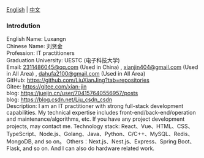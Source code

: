 [English](/README.md) | [中文](/README_zh-CN.md)

<div className="about-me-container">
    <h3>Introdution</h3>
    <div className="infomation">
        <div className="item">
            <span className="label">
                English Name: 
            </span>
            <span className="value">
                Luxangn
            </span>
        </div>
        <div className="item">
            <span className="label">
                Chinese Name: 
            </span>
            <span className="value">
                刘贤金
            </span>
        </div>
        <div className="item">
            <span className="label">
                Profession: 
            </span>
            <span className="value">
                IT practitioners
            </span>
        </div>
        <div className="item">
            <span className="label">
                Graduation University: 
            </span>
            <span className="value">
                UESTC (电子科技大学)
            </span>
        </div>
        <div className="item">
            <span className="label">
                Email: 
            </span>
            <span className="value">
                <span>
                    <span><a href="mailto:2311486045@qq.com">2311486045@qq.com</a> (Used in China)</span>
                    ,
                    <span><a href="mailto:xianjin404@gmail.com">xianjin404@gmail.com</a> (Used in All Area)</span>
                    ,
                    <span><a href="mailto:dahufa2100@gmail.com">dahufa2100@gmail.com</a> (Used in All Area)</span>
                </span>
            </span>
        </div>
        <div className="item">
            <span className="label">
                GitHub: 
            </span>
            <span className="value">
                <a href="https://github.com/LiuXianJing?tab=repositories">
                    https://github.com/LiuXianJing?tab=repositories
                </a>
            </span>
        </div>
        <div className="item">
            <span className="label">
                Gitee: 
            </span>
            <span className="value">
                <a href="https://gitee.com/xian-jin">
                    https://gitee.com/xian-jin
                </a>
            </span>
        </div>
        <div className="item">
            <span className="label">
                blog: 
            </span>
            <span className="value">
                <a href="https://juejin.cn/user/704157640556957/posts">
                https://juejin.cn/user/704157640556957/posts
                </a>
            </span>
        </div>
        <div className="item">
            <span className="label">
                blog: 
            </span>
            <span className="value">
                <a href="https://blog.csdn.net/Liu_csdn_csdn">
                https://blog.csdn.net/Liu_csdn_csdn
                </a>
            </span>
        </div>
        <div className="item">
            <span className="label">
                Description: 
            </span>
            <span className="value">
                I am an IT practitioner with strong full-stack development capabilities. My technical expertise includes front-end/back-end/operation and maintenance/algorithms, etc. If you have any project development projects, may contact me.
                Technology stack:
                React、Vue、HTML、CSS、TypeScript、Node.js、Golang、Java、Python、C/C++、MySQL、Redis、MongoDB, and so on。
                Others：Next.js、Nest.js、Express、Spring Boot、Flask, and so on.
                And I can also do hardware related work.
            </span>
        </div>
    </div>
</div>